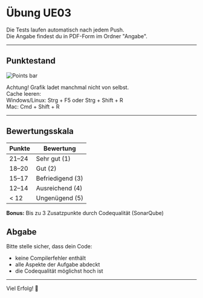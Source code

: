 # Übung UE03

Die Tests laufen automatisch nach jedem Push.  
Die Angabe findest du in PDF-Form im Ordner "Angabe".

---

## Punktestand
![Points bar](../../blob/status/.github/icons/points-bar.svg)

Achtung! Grafik ladet manchmal nicht von selbst.  
Cache leeren:  
Windows/Linux: Strg + F5 oder Strg + Shift + R  
Mac: Cmd + Shift + R

---

## Bewertungsskala

| Punkte | Bewertung       |
|--------|-----------------|
| 21–24  | Sehr gut (1)    |
| 18–20  | Gut (2)          |
| 15–17  | Befriedigend (3) |
| 12–14  | Ausreichend (4)  |
| < 12   | Ungenügend (5)   |

**Bonus:** Bis zu 3 Zusatzpunkte durch Codequalität (SonarQube)

## Abgabe

Bitte stelle sicher, dass dein Code:
- keine Compilerfehler enthält
- alle Aspekte der Aufgabe abdeckt
- die Codequalität möglichst hoch ist

---

Viel Erfolg! 💪
